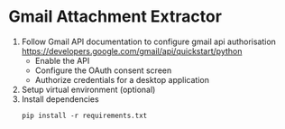 # Gmail Attachment Extractor

1. Follow Gmail API documentation to configure gmail api authorisation
   https://developers.google.com/gmail/api/quickstart/python
   - Enable the API
   - Configure the OAuth consent screen
   - Authorize credentials for a desktop application
2. Setup virtual environment (optional)
3. Install dependencies
   ```
   pip install -r requirements.txt
   ```
